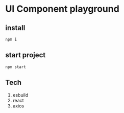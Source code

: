 # UI Component playground

## install
```
npm i
```

## start project
```
npm start
```

## Tech
1. esbuild
2. react
3. axios
